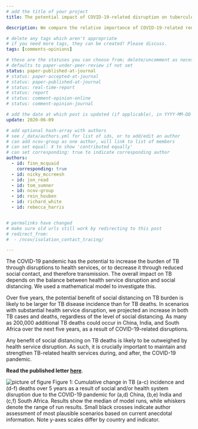 ```yaml
---
# add the title of your project
title: The potential impact of COVID-19-related disruption on tuberculosis burden

description: We compare the relative importance of COVID-19-related reductions in social contacts and health service delivery on TB burden

# delete any tags which aren't appropriate
# if you need more tags, they can be created! Please discuss.
tags: [comments-opinions] 

# these are the statuses you can choose from; delete/uncomment as necessary
# defaults to paper-under-peer-review if not set
status: paper-published-at-journal
# status: paper-accepted-at-journal
# status: paper-published-at-journal
# status: real-time-report
# status: report
# status: comment-opinion-online
# status: comment-opinion-journal

# add the date at which post is updated (if applicable), in YYYY-MM-DD
update: 2020-06-09

# add optional hash-array with authors
# see /_data/authors.yml for list of ids, or to add/edit an author
# can add ncov-group as one author, will link to list of members
# can set equal: X to show 'contributed equally'
# can set corresponding: true to indicate corresponding author
authors:
  - id: finn_mcquaid
    corresponding: true
  - id: nicky_mccreesh
  - id: jon_read
  - id: tom_sumner
  - id: ncov-group
  - id: rein_houben
  - id: richard_white
  - id: rebecca_harris


# permalinks have changed
# make sure old urls still work by redirecting to this post
# redirect_from:
#  - /ncov/isolation_contact_tracing/

---  
```

The COVID-19 pandemic has the potential to increase the burden of TB through disruptions to health services, or to decrease it through reduced social contact, and therefore transmission. The overall impact on TB depends on the balance between health service disruption and social distancing. We used a mathematical model to investigate this.  

Over five years, the potential benefit of social distancing on TB burden is likely to be larger for TB disease incidence than for TB deaths. In scenarios with substantial health service disruption, we projected an increase in both TB cases and deaths, regardless of the level of social distancing. As many as 200,000 additional TB deaths could occur in China, India, and South Africa over the next five years, as a result of COVID-19-related disruptions.  

Any benefit of social distancing on TB deaths is likely to be outweighed by health service disruption. As such, it is crucially important to maintain and strengthen TB-related health services during, and after, the COVID-19 pandemic.  

**Read the published letter [here](https://erj.ersjournals.com/content/early/2020/06/04/13993003.01718-2020)**.

![picture of figure](figures/COVID-TB-Fig1.jpg)
Figure 1: Cumulative change in TB (a-c) incidence and (d-f) deaths over 5 years as a result of social and/or health system disruption due to the COVID-19 pandemic for (a,d) China, (b,e) India and (c,f) South Africa. Results show the median of model runs, while whiskers denote the range of run results. Small black crosses indicate author assessment of most plausible scenarios based on current anecdotal information. Note y-axes scales differ by country and indicator.

